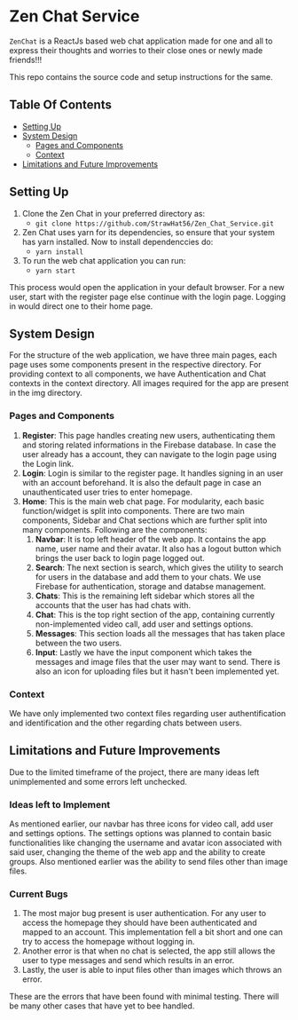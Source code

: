 # Zen Chat Service

`ZenChat` is a ReactJs based web chat application made for one and all to express their thoughts and worries to their close ones or newly made friends!!!

This repo contains the source code and setup instructions for the same.

## Table Of Contents
* [Setting Up](#building-from-source)
* [System Design](#system-design)
   * [Pages and Components](#pages-components)
   * [Context](#context)
* [Limitations and Future Improvements](#limitations)

## Setting Up
1. Clone the Zen Chat in your preferred directory as:
    * `git clone https://github.com/StrawHat56/Zen_Chat_Service.git`
2. Zen Chat uses yarn for its dependencies, so ensure that your system has yarn installed. Now to install dependenccies do:
    * `yarn install`
3. To run the web chat application you can run:
    * `yarn start`

This process would open the application in your default browser. For a new user, start with the register page else continue with the login page. Logging in would direct one to their home page.

## System Design
For the structure of the web application, we have three main pages, each page uses some components present in the respective directory. For providing context to all components, we have Authentication and Chat contexts in the context directory. All images required for the app are present in the img directory.
### Pages and Components
1. **Register**: This page handles creating new users, authenticating them and storing related informations in the Firebase database. In case the user already has a account, they can navigate to the login page using the Login link.
2. **Login**: Login is similar to the register page. It handles signing in an user with an account beforehand. It is also the default page in case an unauthenticated user tries to enter homepage. 
3. **Home**: This is the main web chat page. For modularity, each basic function/widget is split into components. There are two main components, Sidebar and Chat sections which are further split into many components. Following are the components:
    1. **Navbar**: It is top left header of the web app. It contains the app name, user name and their avatar. It also has a logout button which brings the user back to login page logged out.
    2. **Search**: The next section is search, which gives the utility to search for users in the database and add them to your chats. We use Firebase for authentication, storage and databse management.
    3. **Chats**: This is the remaining left sidebar which stores all the accounts that the user has had chats with.
    4. **Chat**: This is the top right section of the app, containing currently non-implemented video call, add user and settings options.
    5. **Messages**: This section loads all the messages that has taken place between the two users. 
    6. **Input**: Lastly we have the input component which takes the messages and image files that the user may want to send. There is also an icon for uploading files but it hasn't been implemented yet.

### Context
We have only implemented two context files regarding user authentification and identification and the other regarding chats between users. 

## Limitations and Future Improvements
Due to the limited timeframe of the project, there are many ideas left unimplemented and some errors left unchecked. 
### Ideas left to Implement
As mentioned earlier, our navbar has three icons for video call, add user and settings options. The settings options was planned to contain basic functionalities like changing the username and avatar icon associated with said user, changing the theme of the web app and the ability to create groups. Also mentioned earlier was the ability to send files other than image files. 
### Current Bugs
1. The most major bug present is user authentication. For any user to access the homepage they should have been authenticated and mapped to an account. This implementation fell a bit short and one can try to access the homepage without logging in. 
2. Another error is that when no chat is selected, the app still allows the user to type messages and send which results in an error. 
3. Lastly, the user is able to input files other than images which throws an error. 

These are the errors that have been found with minimal testing. There will be many other cases that have yet to bee handled.



